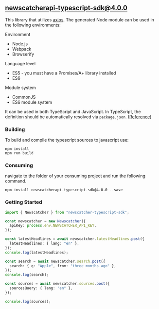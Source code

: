 ## newscatcherapi-typescript-sdk@4.0.0

This library that utilizes [axios](https://github.com/axios/axios). The generated Node module can be used in the following environments:

Environment
* Node.js
* Webpack
* Browserify

Language level
* ES5 - you must have a Promises/A+ library installed
* ES6

Module system
* CommonJS
* ES6 module system

It can be used in both TypeScript and JavaScript. In TypeScript, the definition should be automatically resolved via `package.json`. ([Reference](http://www.typescriptlang.org/docs/handbook/typings-for-npm-packages.html))

### Building

To build and compile the typescript sources to javascript use:
```
npm install
npm run build
```

### Consuming

navigate to the folder of your consuming project and run the following command.

```
npm install newscatcherapi-typescript-sdk@4.0.0 --save
```

### Getting Started

```typescript
import { Newscatcher } from "newscatcher-typescript-sdk";

const newscatcher = new Newscatcher({
  apiKey: process.env.NEWSCATCHER_API_KEY,
});

const latestHeadlines = await newscatcher.latestHeadlines.post({
  latestHeadlines: { lang: "en" },
});
console.log(latestHeadlines);

const search = await newscatcher.search.post({
  search: { q: "Apple", from: "three months ago" },
});
console.log(search);

const sources = await newscatcher.sources.post({
  sourcesQuery: { lang: "en" },
});

console.log(sources);
```
